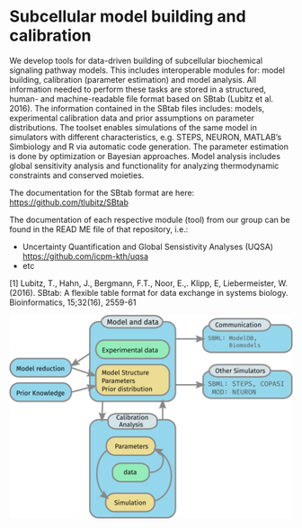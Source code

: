 # Subcellular model building and calibration

We develop tools for data-driven building of subcellular biochemical signaling pathway models. This includes interoperable modules for: model building, calibration (parameter estimation) and model analysis. All information needed to perform these tasks are stored in a structured, human- and machine-readable file format based on SBtab (Lubitz et al. 2016). The information contained in the SBtab files includes: models, experimental calibration data and prior assumptions on parameter distributions. The toolset enables simulations of the same model in simulators with different characteristics, e.g. STEPS, NEURON, MATLAB’s Simbiology and R via automatic code generation. The parameter estimation is done by optimization or Bayesian approaches. Model analysis includes global sensitivity analysis and functionality for analyzing thermodynamic constraints and conserved moieties.

The documentation for the SBtab format are here: https://github.com/tlubitz/SBtab

The documentation of each respective module (tool) from our group can be found in the READ ME file of that repository, i.e.:
- Uncertainty Quantification and Global Sensistivity Analyses (UQSA) https://github.com/icpm-kth/uqsa
- etc

[1] Lubitz, T., Hahn, J., Bergmann, F.T., Noor, E.,. Klipp, E, Liebermeister, W. (2016). SBtab: A flexible table format for data exchange in systems biology. Bioinformatics, 15;32(16), 2559-61

![Organizational Flowchart](ToolsetFlowchart-fix.svg)

